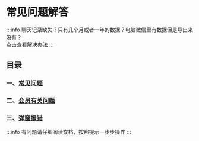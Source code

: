 # 常见问题解答

:::info
聊天记录缺失？只有几个月或者一年的数据？电脑微信里有数据但是导出来没有？<br>
[点击查看解决办法](./faq.md#_3-4-聊天记录缺失)
:::

## 目录

### 一、[常见问题](./faq.md)

### 二、[会员有关问题](./vip-faq.md)

### 三、[弹窗报错](./unknown.md)


:::info
有问题请仔细阅读文档，按照提示一步步操作
:::